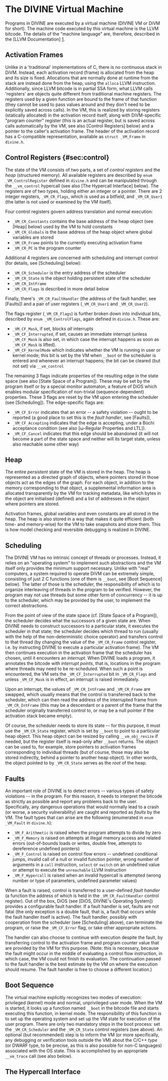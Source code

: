# The DIVINE Virtual Machine

Programs in DIVINE are executed by a virtual machine (DIVINE VM or DiVM for
short). The machine code executed by this virtual machine is the LLVM
bitcode. The details of the "machine language" are, therefore, described in
the [LLVM Documentation] [1].

[1]: http://llvm.org/docs/LangRef.html

## Activation Frames

Unlike in a 'traditional' implementations of C, there is no continuous stack in
DiVM. Instead, each activation record (frame) is allocated from the heap and
its size is fixed. Allocations that are normally done at runtime from the stack
are instead done from the heap, using the `alloca` LLVM
instruction. Additionally, since LLVM bitcode is in partial SSA form, what LLVM
calls 'registers' are objects quite different from traditional machine
registers. The registers used by a given function are bound to the frame of
that function (they cannot be used to pass values around and they don't need to
be explicitly saved across calls). In the VM, this is realized by storing
registers (statically allocated) in the activation record itself, along with
DiVM-specific "program counter" register (this is an actual register, but is
saved across calls automatically by the VM, see also [Control Registers] below)
and a pointer to the caller's activation frame. The header of the activation
record has a C-compatible representation, available as `struct _VM_Frame` in
`divine.h`.

## Control Registers {#sec:control}

The state of the VM consists of two parts, a set of *control registers* and the
*heap* (structured memory). All available registers are described by `enum
_VM_ControlRegister` defined in `divine.h` and can be manipulated through the
`__vm_control` hypercall (see also [The Hypercall Interface] below). The
registers are of two types, holding either an integer or a pointer. There are 2
integer registers, `_VM_CR_Flags`, which is used as a bitfield, and
`_VM_CR_User1` (the latter is not used or examined by the VM itself).

Four control registers govern address translation and normal execution:

  * `_VM_CR_Constants` contains the base address of the heap object (see [Heap]
    below) used by the VM to hold constants
  * `_VM_CR_Globals` is the base address of the heap object where global
    variables are stored
  * `_VM_CR_Frame` points to the currently executing activation frame
  * `_VM_CR_PC` is the program counter

Additional 4 registers are concerned with scheduling and interrupt control (for
details, see [Scheduling] below):

  * `_VM_CR_Scheduler` is the entry address of the scheduler
  * `_VM_CR_State` is the object holding persistent state of the scheduler
  * `_VM_CR_IntFrame`
  * `_VM_CR_Flags` is described in more detail below

Finally, there's `_VM_CR_FaultHandler` (the address of the fault handler, see
[Faults]) and a pair of user registers (`_VM_CR_User1` and `_VM_CR_User2`).

The flags register (`_VM_CR_Flags`) is further broken down into individual
bits, described by `enum _VM_ControlFlags`, again defined in `divine.h`. These
are:

  * `_VM_CF_Mask`, if set, blocks *all* interrupts
  * `_VM_CF_Interrupted`, if set, causes an immediate interrupt (unless
    `_VM_CF_Mask` is also set, in which case the interrupt happens as soon as
    `_VM_CF_Mask` is lifted).
  * `_VM_CF_KernelMode` which indicates whether the VM is running in user or
    kernel mode; this bit is set by the VM when `__boot` or the scheduler is
    entered and whenever an interrupt happens; the bit can be cleared (but not
    set) via `__vm_control`

The remaining 3 flags indicate properties of the resulting edge in the state
space (see also [State Space of a Program]). These may be set by the program
itself or by a special monitor automaton, a feature of DiOS which enables
modular specification of non-trivial (sequence-dependent) properties. These 3
flags are reset by the VM upon entering the scheduler (see [Scheduling]). The
edge-specific flags are:

  * `_VM_CF_Error` indicates that an error -- a safety violation -- ought to be
    reported (a good place to set this is the *fault handler*, see [Faults]),
  * `_VM_CF_Accepting` indicates that the edge is accepting, under a Büchi
    acceptance condition (see also [ω-Regular Properties and LTL]).
  * `_VM_CF_Cancel` indicates that this edge should be abandoned (it will not
    become a part of the state space and neither will its target state, unless
    also reachable some other way)

## Heap

The entire *persistent* state of the VM is stored in the heap. The heap is
represented as a directed graph of objects, where pointers stored in those
objects act as the edges of the graph. For each object, in addition to the
memory corresponding to that object, a supplemental information area is
allocated transparently by the VM for tracking metadata, like which bytes in
the object are initialised (defined) and a list of addresses in the object
where pointers are stored.

Activation frames, global variables and even constants are all stored in the
heap. The heap is also stored in a way that makes it quite efficient (both
time- and memory-wise) for the VM to take snapshots and store them. This is how
model checking and reversible debugging is realized in DIVINE.

## Scheduling

The DIVINE VM has no intrinsic concept of threads or processes. Instead, it
relies on an "operating system" to implement such abstractions and the VM
itself only provides the minimum support necessary. Unlike with "real"
computers, a system required to operate DiVM can be extremely simple,
consisting of just 2 C functions (one of them is `__boot`, see [Boot Sequence]
below). The latter of those is the scheduler, the responsibility of which is to
organize interleaving of threads in the program to be verified. However, the
program may not use threads but some other form of concurrency -- it is up to
the scheduler, which may be provided by the user, to implement the correct
abstractions.

From the point of view of the state space (cf. [State Space of a Program]), the
scheduler decides what the successors of a given state are. When DIVINE needs
to construct successors to a particular state, it executes the scheduler in
that state; the scheduler decides which thread to run (usually with the help of
the non-deterministic choice operator) and transfers control to that thread (by
changing the value of the `_VM_CR_Frame` control register, i.e. by instructing
DIVINE to execute a particular activation frame). The VM then continues
execution in the activation frame that the scheduler has chosen, until it
encounters an *interrupt*. When DIVINE loads a program, it annotates the
bitcode with *interrupt points*, that is, locations in the program where
threads may need to be re-scheduled. When such a point is encountered, the VM
sets the `_VM_CF_Interrupted` bit in `_VM_CR_Flags` and unless `_VM_CF_Mask` is
in effect, an interrupt is raised immediately.

Upon an interrupt, the values of `_VM_CR_IntFrame` and `_VM_CR_Frame` are
swapped, which usually means that the control is transferred back to the
scheduler, which can then read the address of the interrupted frame from
`_VM_CR_IntFrame` (this may be a descendant or a parent of the frame that the
scheduler originally transferred control to, or may be a null pointer if the
activation stack became empty).

Of course, the scheduler needs to store its state -- for this purpose, it must
use the `_VM_CR_State` register, which is set by `__boot` to point to a
particular heap object. This heap object can be resized by calling
`__vm_obj_resize` if needed, but the register itself is read-only after
`__boot` returns. The object can be used to, for example, store pointers to
activation frames corresponding to individual threads (but of course, those may
also be stored indirectly, behind a pointer to another heap object). In other
words, the object pointed to by `_VM_CR_State` serves as the *root* of the
heap.

## Faults

An important role of DIVINE is to detect errors -- various types of safety
violations -- in the program. For this reason, it needs to interpret the
bitcode as strictly as possible and report any problems back to the
user. Specifically, any dangerous operations that would normally lead to a
crash (or worse, a security vulnerability) are caught and reported as *faults*
by the VM. The fault types that can arise are the following (enumerated in
`enum _VM_Fault` in `divine.h`):

  * `_VM_F_Arithmetic` is raised when the program attempts to divide by zero
  * `_VM_F_Memory` is raised on attempts at illegal memory access and related
    errors (out-of-bounds loads or writes, double free, attempts to dereference
    undefined pointers)
  * `_VM_F_Control` is raised on control flow errors -- undefined conditional
    jumps, invalid call of a null or invalid function pointer, wrong number of
    arguments in a `call` instruction, `select` or `switch` on an undefined
    value or attempt to execute the `unreachable` LLVM instruction
  * `_VM_F_Hypercall` is raised when an invalid hypercall is attempted (wrong
    number or type of parameters, undefined parameter values)

When a fault is raised, control is transferred to a user-defined *fault
handler* (a function the address of which is held in the `_VM_CR_FaultHandler`
control register). Out of the box, DiOS (see [DiOS, DIVINE's Operating System])
provides a configurable fault handler. If a fault handler is set, faults are
not fatal (the only exception is a double fault, that is, a fault that occurs
while the fault handler itself is active). The fault handler, possibly with
cooperation from the scheduler (see [Scheduling] above), can terminate the
program, or raise the `_VM_CF_Error` flag, or take other appropriate actions.

The handler can also choose to continue with execution despite the fault, by
transferring control to the activation frame and program counter value that are
provided by the VM for this purpose. (Note: this is necessary, because the
fault might occur in the middle of evaluating a control flow instruction, in
which case, the VM could not finish its evaluation. The continuation passed to
the fault handler is the best estimate by the VM on where the execution should
resume. The fault handler is free to choose a different location.)

## Boot Sequence

The virtual machine explicitly recognizes two modes of execution: privileged
(kernel) mode and normal, unprivileged user mode. When the VM is started, it
looks up a function named `__boot` in the bitcode file and starts executing
this function, in kernel mode. The responsibility of this function is to set up
the operating system and set up the VM state for execution of the user
program. There are only two mandatory steps in the boot process: set the
`_VM_CR_Scheduler` and the `_VM_CR_State` control registers (see above). An
optional (but recommended) step is to inform the VM (or more specifically, any
debugging or verification tools outside the VM) about the C/C++ *type* (or
DWARF type, to be precise, as this is also possible for non-C languages)
associated with the OS state. This is accomplished by an appropriate
`__vm_trace` call (see also below).

The Hypercall Interface
-----------------------

